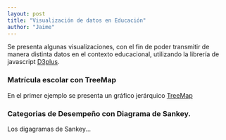 ```yaml
---
layout: post
title: "Visualización de datos en Educación"
author: "Jaime"
---
```

Se presenta algunas visualizaciones, con el fin de poder transmitir de manera distinta datos en el contexto educacional, utilizando la librería de javascript [D3plus](https://d3plus.org/).

### Matrícula escolar con TreeMap
En el primer ejemplo se presenta un gráfico jerárquico [TreeMap](https://en.wikipedia.org/wiki/Treemapping)

<div id="viz"></div>

<script>
d3.json({{ site.baseurl }}{% link /data/matricula.json %}
, function(error, matricula) {
  if (error) return console.error(error);
  make_viz(matricula);
});

function make_viz(data){
  var visualization = d3plus.viz()
    .container("#viz")
    .data(sample_data)
    .type("tree_map")
    .id(["REGION","COMUNA"])
    .size("MATRICULA")
    .format("es_ES")
    .draw()
  }
</script>


### Categorias de Desempeño con Diagrama de Sankey.

Los digagramas de Sankey...
